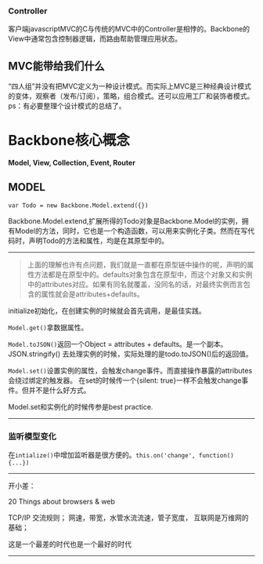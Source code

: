 ### Controller

客户端javascriptMVC的C与传统的MVC中的Controller是相悖的。Backbone的View中通常包含控制器逻辑，而路由帮助管理应用状态。

## MVC能带给我们什么

“四人组”并没有把MVC定义为一种设计模式。而实际上MVC是三种经典设计模式的变体，观察者（发布/订阅），策略，组合模式。还可以应用工厂和装饰者模式。ps：有必要整理个设计模式的总结了。

# Backbone核心概念

**Model, View, Collection, Event, Router**

## MODEL

`var Todo = new Backbone.Model.extend({})`

Backbone.Model.extend,扩展所得的Todo对象是Backbone.Model的实例，拥有Model的方法，同时，它也是一个构造函数，可以用来实例化子类。然而在写代码时，声明Todo的方法和属性，均是在其原型中的。

----

> 上面的理解也许有点问题，我们就是一直都在原型链中操作的呢，声明的属性方法都是在原型中的。defaults对象包含在原型中，而这个对象又和实例中的attributes对应。如果有同名就覆盖，没同名的话，对最终实例而言包含的属性就会是attributes+defaults。

initialize初始化，在创建实例的时候就会首先调用，是最佳实践。

`Model.get()`拿数据属性。

`Model.toJSON()`返回一个Object = attributes + defaults。是一个副本。JSON.stringify()
去处理实例的时候，实际处理的是todo.toJSON()后的返回值。

`Model.set()`设置实例的属性，会触发change事件。而直接操作暴露的attributes会绕过绑定的触发器。
在set的时候传一个{silent: true}一样不会触发change事件。但并不是什么好方式。

Model.set和实例化的时候传参是best practice.

---

### 监听模型变化

在`intialize()`中增加监听器是很方便的。`this.on('change', function(){...})`

---

开小差：

20 Things about browsers & web

TCP/IP 交流规则；
网速，带宽，水管水流流速，管子宽度，
互联网是万维网的基础；

这是一个最差的时代也是一个最好的时代

---

